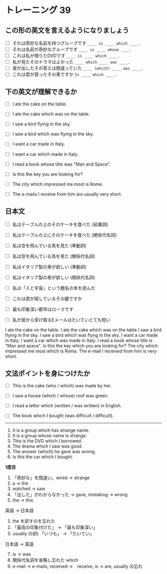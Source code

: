 # トレーニング 39

## この形の英文を言えるようになりましょう

- [ ] それは奇妙な名前を持つグループです `____ is ____ which ____.`
- [ ] それは名前が奇妙なグループです `____ is ____ whose ____.`
- [ ] これは私が借りたDVDです `____ is ____ which ____.`
- [ ] 私が見たそのドラマはよかった `____ which ____ was ____.`
- [ ] 彼が出したその答えは間違っていた `____ (which) ____ was ____.`
- [ ] これは君が買ったその車ですか `Is ____ which ____.`

## 下の英文が理解できるか

- [ ] I ate the cake on the table.
- [ ] I ate the cake which was on the table.
- [ ] I saw a bird flying in the sky.
- [ ] I saw a bird which was flying in the sky.
- [ ] I want a car made in Italy.
- [ ] I want a car which made in Italy.
- [ ] I read a book whose title was "Man and Space".
- [ ] Is this the key you are looking for?
- [ ] The city which impressed me most is Rome.
- [ ] The e-mails I receive from him are usually very short.


## 日本文

- [ ] 私はテーブルの上のそのケーキを食べた (前置詞)
- [ ] 私はテーブルの上にそのケーキを食べた (関係代名詞)
- [ ] 私は空を飛んでいる鳥を見た (準動詞)
- [ ] 私は空を飛んでいる鳥を見た (関係代名詞)
- [ ] 私はイタリア製の車が欲しい (準動詞)
- [ ] 私はイタリア製の車が欲しい (関係代名詞)
- [ ] 私は「人と宇宙」という題名の本を読んだ
- [ ] これは君が探しているその鍵ですか
- [ ] 最も印象深い都市はローマです
- [ ] 私が彼から受け取るEメールはたいていとても短い


I ate the cake on the table.
I ate the cake which was on the table
I saw a bird flying in the sky.
I saw a bird which was flyng in the sky.
I want a car made in Italy.
I want a car which was made in Italy.
I read a book whose title is "Man and space".
Is this the key which you are looking for?
The city which impressed me most which is Roma.
The e-mail I received from him is very short.


## 文法ポイントを身につけたか

- [ ] This is the cake (who / which) was made by her.
- [ ] I saw a house (which / whose) roof was green.
- [ ] I read a letter which (written / was written) in English.
- [ ] The book which I bought (was difficult / difficult).


* * *


1. It is a group which has strange name.
2. It is a group whose name is strange.
3. This is the DVD which I borrowed.
4. The drama which I saw was good.
5. The answer (which) he gave was wrong.
6. Is this the car which I bought.


__1度目__

1. 「奇妙な」を間違い。wired → strange
3. a → the
4. watched → saw
5. 「出した」がわからなかった → gave, mistaking → wrong
6. the → this

英語 → 日本語

1. the を訳すのを忘れた
9. 「最高の印象付けた」 → 「最も印象深い」
10. usually の訳) 「いつも」 → 「たいてい」

日本語 → 英語

7. is → was
8. 関係代名詞を省略し忘れた which
10. e-mail → e-mails, received →　receive, is → are, usually の忘れ
